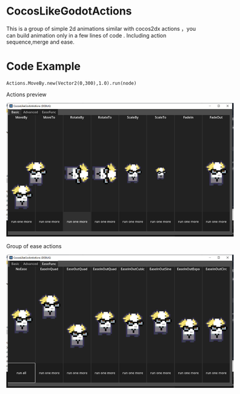 # CocosLikeGodotActions
This is a group of  simple 2d animations similar with cocos2dx actions ，you can build animation only in a few lines of code .
Including  action sequence,merge and ease.

# Code Example
```GDScript
Actions.MoveBy.new(Vector2(0,300),1.0).run(node)
```

Actions preview
<p align='center'>
<img src='preview1.png' title='images' style='max-width:600px'></img>
</p>
Group of ease actions
<p align='center'>
<img src='preview2.png' title='images' style='max-width:600px'></img>
</p>